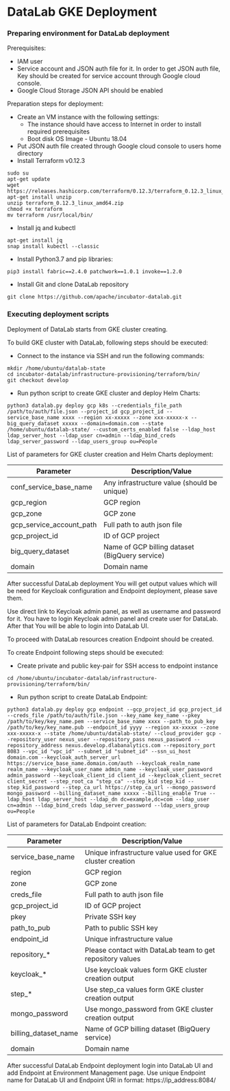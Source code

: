 # DataLab GKE Deployment <a name="DataLab_Deployment"></a>

### Preparing environment for DataLab deployment <a name="Env_for_DataLab"></a>

Prerequisites:

- IAM user
- Service account and JSON auth file for it. In order to get JSON auth file, Key should be created for service account 
through Google cloud console.
- Google Cloud Storage JSON API should be enabled

Preparation steps for deployment:

- Create an VM instance with the following settings:
    - The instance should have access to Internet in order to install required prerequisites
    - Boot disk OS Image - Ubuntu 18.04
- Put JSON auth file created through Google cloud console to users home directory
- Install Terraform v0.12.3
```
sudo su
apt-get update
wget https://releases.hashicorp.com/terraform/0.12.3/terraform_0.12.3_linux_amd64.zip
apt-get install unzip
unzip terraform_0.12.3_linux_amd64.zip
chmod +x terraform
mv terraform /usr/local/bin/
```
- Install jq and kubectl
```
apt-get install jq
snap install kubectl --classic
```
- Install Python3.7 and pip libraries:
```
pip3 install fabric==2.4.0 patchwork==1.0.1 invoke==1.2.0
```
- Install Git and clone DataLab repository
```
git clone https://github.com/apache/incubator-datalab.git
```

### Executing deployment scripts

Deployment of DataLab starts from GKE cluster creating.

To build GKE cluster with DataLab, following steps should be executed:

- Connect to the instance via SSH and run the following commands:
```
mkdir /home/ubuntu/datalab-state
cd incubator-datalab/infrastructure-provisioning/terraform/bin/
git checkout develop
```
- Run python script to create GKE cluster and deploy Helm Charts:
```
python3 datalab.py deploy gcp k8s --credentials_file_path /path/to/auth/file.json --project_id gcp_project_id --service_base_name xxxx --region xx-xxxxx --zone xxx-xxxxx-x --big_query_dataset xxxxx --domain=domain.com --state /home/ubuntu/datalab-state/ --custom_certs_enabled false --ldap_host ldap_server_host --ldap_user cn=admin --ldap_bind_creds ldap_server_password --ldap_users_group ou=People
```

List of parameters for GKE cluster creation and Helm Charts deployment:

| Parameter                    | Description/Value                                                                     |
|------------------------------|---------------------------------------------------------------------------------------|
| conf\_service\_base\_name    | Any infrastructure value (should be unique)										   |
| gcp\_region                  | GCP region                                                                            |
| gcp\_zone                    | GCP zone                                                                              |
| gcp\_service\_account\_path  | Full path to auth json file                                                           |
| gcp\_project\_id             | ID of GCP project                                                                     |
| big\_query\_dataset 	       | Name of GCP billing dataset (BigQuery service)                                        |
| domain 	                   | Domain name                                                                           |,

After successful DataLab deployment You will get output values which will be need for Keycloak configuration and Endpoint deployment, please save them.

Use direct link to Keycloak admin panel, as well as username and password for it. You have to login Keycloak admin panel and create user for DataLab. After that You will be able to login into DataLab UI.

To proceed with DataLab resources creation Endpoint should be created.

To create Endpoint following steps should be executed:

- Create private and public key-pair for SSH access to endpoint instance
```
cd /home/ubuntu/incubator-datalab/infrastructure-provisioning/terraform/bin/
```
- Run python script to create DataLab Endpoint:
```
python3 datalab.py deploy gcp endpoint --gcp_project_id gcp_project_id --creds_file /path/to/auth/file.json --key_name key_name --pkey /path/to/key/key_name.pem --service_base_name xxxx --path_to_pub_key /path/to/key/key_name.pub --endpoint_id yyyy --region xx-xxxxx --zone xxx-xxxxx-x --state /home/ubuntu/datalab-state/ --cloud_provider gcp --repository_user nexus_user --repository_pass nexus_password --repository_address nexus.develop.dlabanalytics.com --repository_port 8083 --vpc_id "vpc_id" --subnet_id "subnet_id" --ssn_ui_host domain.com --keycloak_auth_server_url https://service_base_name.domain.com/auth --keycloak_realm_name realm_name --keycloak_user_name admin_name --keycloak_user_password admin_password --keycloak_client_id client_id --keycloak_client_secret client_secret --step_root_ca "step_ca" --step_kid step_kid --step_kid_password --step_ca_url https://step_ca_url --mongo_password mongo_password --billing_dataset_name xxxxx --billing_enable True --ldap_host ldap_server_host --ldap_dn dc=example,dc=com --ldap_user cn=admin --ldap_bind_creds ldap_server_password --ldap_users_group ou=People
```
List of parameters for DataLab Endpoint creation:

| Parameter                    | Description/Value                                                                     |
|------------------------------|---------------------------------------------------------------------------------------|
| service\_base\_name          | Unique infrastructure value used for GKE cluster creation  						   |
| region                       | GCP region                                                                            |
| zone                         | GCP zone                                                                              |
| creds\_file                  | Full path to auth json file                                                           |
| gcp\_project\_id             | ID of GCP project                                                                     |
| pkey                         | Private SSH key						                            				   |
| path\_to\_pub                | Path to public SSH key                                                                |
| endpoint_id                  | Unique infrastructure value                                                           |
| repository\_*                | Please contact with DataLab team to get repository values                             |
| keycloak\_*                  | Use keycloak values form GKE cluster creation output                                  |
| step\_*                      | Use step\_ca values form GKE cluster creation output                                  |
| mongo\_password              | Use mongo\_password from GKE cluster creation output                                  |
| billing\_dataset\_name       | Name of GCP billing dataset (BigQuery service)                                        |
| domain 	                   | Domain name                                                                           |

After successful DataLab Endpoint deployment login into DataLab UI and add Endpoint at Environment Management page.
Use unique Endpoint name for DataLab UI and Endpoint URl in format: https://ip_address:8084/
